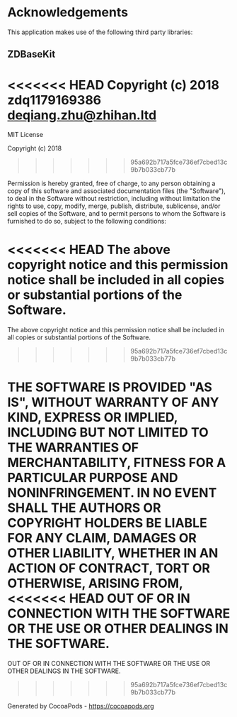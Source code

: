 # Acknowledgements
This application makes use of the following third party libraries:

## ZDBaseKit

<<<<<<< HEAD
Copyright (c) 2018 zdq1179169386 <deqiang.zhu@zhihan.ltd>
=======
MIT License

Copyright (c) 2018 
>>>>>>> 95a692b717a5fce736ef7cbed13c9b7b033cb77b

Permission is hereby granted, free of charge, to any person obtaining a copy
of this software and associated documentation files (the "Software"), to deal
in the Software without restriction, including without limitation the rights
to use, copy, modify, merge, publish, distribute, sublicense, and/or sell
copies of the Software, and to permit persons to whom the Software is
furnished to do so, subject to the following conditions:

<<<<<<< HEAD
The above copyright notice and this permission notice shall be included in
all copies or substantial portions of the Software.
=======
The above copyright notice and this permission notice shall be included in all
copies or substantial portions of the Software.
>>>>>>> 95a692b717a5fce736ef7cbed13c9b7b033cb77b

THE SOFTWARE IS PROVIDED "AS IS", WITHOUT WARRANTY OF ANY KIND, EXPRESS OR
IMPLIED, INCLUDING BUT NOT LIMITED TO THE WARRANTIES OF MERCHANTABILITY,
FITNESS FOR A PARTICULAR PURPOSE AND NONINFRINGEMENT. IN NO EVENT SHALL THE
AUTHORS OR COPYRIGHT HOLDERS BE LIABLE FOR ANY CLAIM, DAMAGES OR OTHER
LIABILITY, WHETHER IN AN ACTION OF CONTRACT, TORT OR OTHERWISE, ARISING FROM,
<<<<<<< HEAD
OUT OF OR IN CONNECTION WITH THE SOFTWARE OR THE USE OR OTHER DEALINGS IN
THE SOFTWARE.
=======
OUT OF OR IN CONNECTION WITH THE SOFTWARE OR THE USE OR OTHER DEALINGS IN THE
SOFTWARE.
>>>>>>> 95a692b717a5fce736ef7cbed13c9b7b033cb77b

Generated by CocoaPods - https://cocoapods.org
